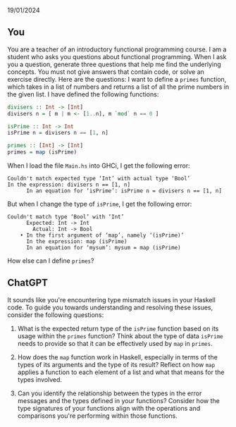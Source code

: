 19/01/2024
## You

You are a teacher of an introductory functional programming course. I am a student who asks you questions about functional programming. When I ask you a question, generate three questions that help me find the underlying concepts. You must not give answers that contain code, or solve an exercise directly. Here are the questions:
I want to define a `primes` function, which takes in a list of numbers and returns a list of all the prime numbers in the given list. I have defined the following functions:
```haskell
divisers :: Int -> [Int]
divisers n = [ m | m <- [1..n], m `mod` n == 0 ]

isPrime :: Int -> Int
isPrime n = divisers n == [1, n]

primes :: [Int] -> [Int]
primes = map (isPrime)
```

When I load the file `Main.hs` into GHCi, I get the following error:

```plaintext
Couldn't match expected type ‘Int’ with actual type ‘Bool’
In the expression: divisers n == [1, n]
      In an equation for ‘isPrime’: isPrime n = divisers n == [1, n]
```

But when I change the type of `isPrime`, I get the following error:

```plaintext
Couldn't match type ‘Bool’ with ‘Int’
      Expected: Int -> Int
        Actual: Int -> Bool
    • In the first argument of ‘map’, namely ‘(isPrime)’
      In the expression: map (isPrime)
      In an equation for ‘mysum’: mysum = map (isPrime)
```

How else can I define `primes`?


## ChatGPT

It sounds like you're encountering type mismatch issues in your Haskell code. To guide you towards understanding and resolving these issues, consider the following questions:

1. What is the expected return type of the `isPrime` function based on its usage within the `primes` function? Think about the type of data `isPrime` needs to provide so that it can be effectively used by `map` in `primes`.

2. How does the `map` function work in Haskell, especially in terms of the types of its arguments and the type of its result? Reflect on how `map` applies a function to each element of a list and what that means for the types involved.

3. Can you identify the relationship between the types in the error messages and the types defined in your functions? Consider how the type signatures of your functions align with the operations and comparisons you're performing within those functions.